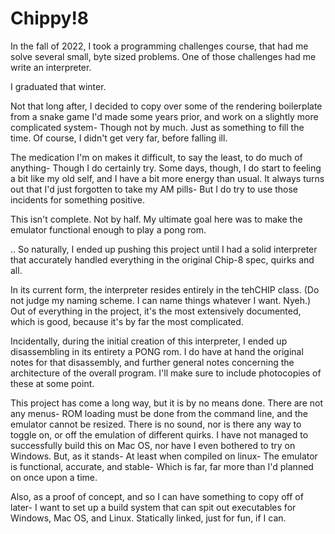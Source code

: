 # Chippy!8

In the fall of 2022, I took a programming challenges course, that had me solve several small, byte sized problems. One of those challenges had me write an interpreter.

I graduated that winter.

Not that long after, I decided to copy over some of the rendering boilerplate from a snake game I'd made some years prior, and work on a slightly more complicated system- Though not by much. Just as something to fill the time. Of course, I didn't get very far, before falling ill.

The medication I'm on makes it difficult, to say the least, to do much of anything- Though I do certainly try. Some days, though, I do start to feeling a bit like my old self, and I have a bit more energy than usual. It always turns out that I'd just forgotten to take my AM pills- But I do try to use those incidents for something positive.

This isn't complete. Not by half. My ultimate goal here was to make the emulator functional enough to play a pong rom.

.. So naturally, I ended up pushing this project until I had a solid interpreter that accurately handled everything in the original Chip-8 spec, quirks and all.

In its current form, the interpreter resides entirely in the tehCHIP class. (Do not judge my naming scheme. I can name things whatever I want. Nyeh.) Out of everything in the project, it's the most extensively documented, which is good, because it's by far the most complicated.

Incidentally, during the initial creation of this interpreter, I ended up disassembling in its entirety a PONG rom. I do have at hand the original notes for that disassembly, and further general notes concerning the architecture of the overall program. I'll make sure to include photocopies of these at some point.

This project has come a long way, but it is by no means done. There are not any menus- ROM loading must be done from the command line, and the emulator cannot be resized. There is no sound, nor is there any way to toggle on, or off the emulation of different quirks. I have not managed to successfully build this on Mac OS, nor have I even bothered to try on Windows. But, as it stands- At least when compiled on linux- The emulator is functional, accurate, and stable- Which is far, far more than I'd planned on once upon a time.

Also, as a proof of concept, and so I can have something to copy off of later- I want to set up a build system that can spit out executables for Windows, Mac OS, and Linux. Statically linked, just for fun, if I can.